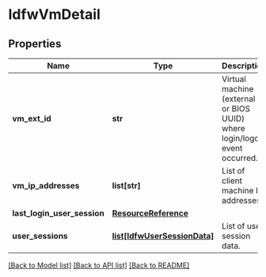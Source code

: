 # IdfwVmDetail

## Properties
Name | Type | Description | Notes
------------ | ------------- | ------------- | -------------
**vm_ext_id** | **str** | Virtual machine (external ID or BIOS UUID) where login/logout event occurred. | 
**vm_ip_addresses** | **list[str]** | List of client machine IP addresses. | [optional] 
**last_login_user_session** | [**ResourceReference**](ResourceReference.md) |  | [optional] 
**user_sessions** | [**list[IdfwUserSessionData]**](IdfwUserSessionData.md) | List of user session data. | 

[[Back to Model list]](../README.md#documentation-for-models) [[Back to API list]](../README.md#documentation-for-api-endpoints) [[Back to README]](../README.md)

